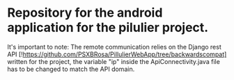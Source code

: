 # Repository for the android application for the pilulier project.

It's important to note: The remote communication relies on the Django rest API [!https://github.com/PSXBRosa/PillulierWebApp/tree/backwardscompat] written for the project, the variable "ip" inside the ApiConnectivity.java file has to be changed to match the API domain.